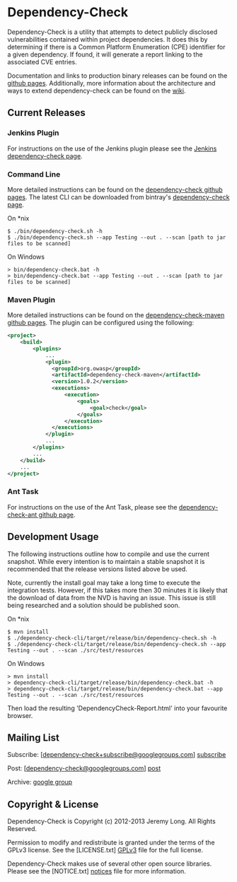 Dependency-Check
================

Dependency-Check is a utility that attempts to detect publicly disclosed vulnerabilities contained within project dependencies. It does this by determining if there is a Common Platform Enumeration (CPE) identifier for a given dependency. If found, it will generate a report linking to the associated CVE entries.

Documentation and links to production binary releases can be found on the [github pages](http://jeremylong.github.io/DependencyCheck/). Additionally, more information about the architecture and ways to extend dependency-check can be found on the [wiki].

Current Releases
-------------
### Jenkins Plugin

For instructions on the use of the Jenkins plugin please see the [Jenkins dependency-check page](http://wiki.jenkins-ci.org/x/CwDgAQ).

### Command Line

More detailed instructions can be found on the [dependency-check github pages](https://jeremylong.github.io/DependencyCheck/dependency-check-cli/installation.html).
The latest CLI can be downloaded from bintray's [dependency-check page](https://bintray.com/jeremy-long/owasp/dependency-check). 

On *nix
```
$ ./bin/dependency-check.sh -h
$ ./bin/dependency-check.sh --app Testing --out . --scan [path to jar files to be scanned]
```
On Windows
```
> bin/dependency-check.bat -h
> bin/dependency-check.bat --app Testing --out . --scan [path to jar files to be scanned]
```

### Maven Plugin

More detailed instructions can be found on the [dependency-check-maven github pages](https://jeremylong.github.io/DependencyCheck/dependency-check-maven/installation.html).
The plugin can be configured using the following:

```xml
<project>
    <build>
        <plugins>
            ...
            <plugin>
              <groupId>org.owasp</groupId>
              <artifactId>dependency-check-maven</artifactId>
              <version>1.0.2</version>
              <executions>
                  <execution>
                      <goals>
                          <goal>check</goal>
                      </goals>
                  </execution>
              </executions>
            </plugin>
            ...
        </plugins>
        ...
    </build>
    ...
</project>
```

### Ant Task

For instructions on the use of the Ant Task, please see the [dependency-check-ant github page](https://jeremylong.github.io/DependencyCheck/dependency-check-maven/installation.html).

Development Usage
-------------
The following instructions outline how to compile and use the current snapshot. While every intention is to maintain a stable snapshot it is recommended
that the release versions listed above be used.

Note, currently the install goal may take a long time to execute the integration tests. However, if this takes more then 30 minutes it is likely that the
download of data from the NVD is having an issue. This issue is still being researched and a solution should be published soon.

On *nix
```
$ mvn install
$ ./dependency-check-cli/target/release/bin/dependency-check.sh -h
$ ./dependency-check-cli/target/release/bin/dependency-check.sh --app Testing --out . --scan ./src/test/resources
```
On Windows
```
> mvn install
> dependency-check-cli/target/release/bin/dependency-check.bat -h
> dependency-check-cli/target/release/bin/dependency-check.bat --app Testing --out . --scan ./src/test/resources
```

Then load the resulting 'DependencyCheck-Report.html' into your favourite browser.

Mailing List
------------

Subscribe: [dependency-check+subscribe@googlegroups.com] [subscribe]

Post: [dependency-check@googlegroups.com] [post]

Archive: [google group](https://groups.google.com/forum/#!forum/dependency-check)

Copyright & License
-

Dependency-Check is Copyright (c) 2012-2013 Jeremy Long. All Rights Reserved.

Permission to modify and redistribute is granted under the terms of the GPLv3 license. See the [LICENSE.txt] [GPLv3] file for the full license.

Dependency-Check makes use of several other open source libraries. Please see the [NOTICE.txt] [notices] file for more information.


  [wiki]: https://github.com/jeremylong/DependencyCheck/wiki
  [subscribe]: mailto:dependency-check+subscribe@googlegroups.com
  [post]: mailto:dependency-check@googlegroups.com
  [GPLv3]: https://github.com/jeremylong/DependencyCheck/blob/master/LICENSE.txt
  [notices]: https://github.com/jeremylong/DependencyCheck/blob/master/NOTICES.txt